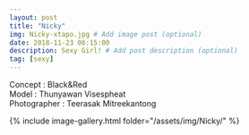 ```yaml
---
layout: post
title: "Nicky"
img: Nicky-xtapo.jpg # Add image post (optional)
date: 2018-11-23 06:15:00
description: Sexy Girl! # Add post description (optional)
tag: [sexy]
---
```

Concept : Black&Red   
Model : Thunyawan Visespheat  
Photographer : Teerasak Mitreekantong           


{% include image-gallery.html folder="/assets/img/Nicky/" %}
